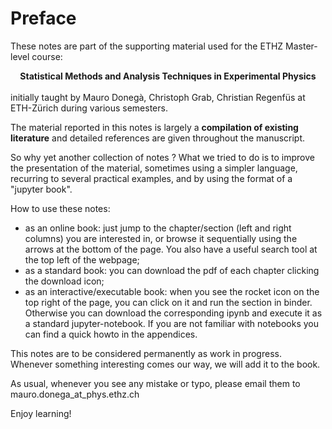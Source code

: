 # Preface

These notes are part of the supporting material used for the ETHZ Master-level course:  
<div style="text-align: center">
<strong>Statistical Methods and Analysis Techniques in Experimental Physics</strong>
</div>
<br>
initially taught by Mauro Doneg&agrave;, Christoph Grab, Christian Regenf&uuml;s at ETH-Z&uuml;rich during various semesters.

The material reported in this notes is largely a **compilation of existing literature** and detailed references are given throughout the manuscript. 

So why yet another collection of notes ? What we tried to do is to improve the presentation of the material, sometimes using a simpler language, recurring to several practical examples, and by using the format of a "jupyter book".

How to use these notes:
- as an online book: just jump to the chapter/section (left and right columns) you are interested in, or browse it sequentially using the arrows at the bottom of the page. You also have a useful search tool at the top left of the webpage;
- as a standard book: you can download the pdf of each chapter clicking the download icon;
- as an interactive/executable book: when you see the rocket icon on the top right of the page, you can click on it and run the section in binder. Otherwise you can download the corresponding ipynb and execute it as a standard jupyter-notebook. If you are not familiar with notebooks you can find a quick howto in the appendices.

This notes are to be considered permanently as work in progress. Whenever something interesting comes our way, we will add it to the book.

As usual, whenever you see any mistake or typo, please email them to mauro.donega_at_phys.ethz.ch

Enjoy learning!


